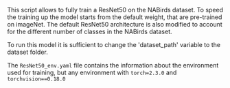This script allows to fully train a ResNet50 on the NABirds dataset. To speed the training up the model starts from the default weight, that are pre-trained on imageNet. The default ResNet50 architecture is also modified to account for the different number of classes in the NABirds dataset.

To run this model it is sufficient to change the 'dataset_path' variable to the dataset folder.

The `ResNet50_env.yaml` file contains the information about the environment used for training, but any environment with `torch=2.3.0` and `torchvision==0.18.0`
